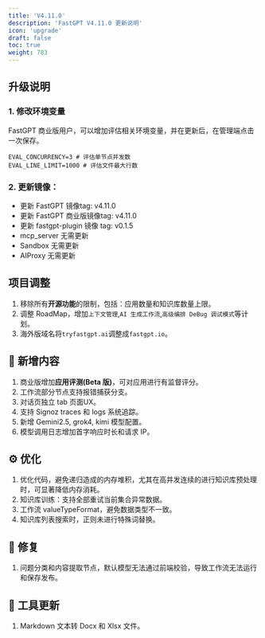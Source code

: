 ```yaml
---
title: 'V4.11.0'
description: 'FastGPT V4.11.0 更新说明'
icon: 'upgrade'
draft: false
toc: true
weight: 783
---
```


## 升级说明

### 1. 修改环境变量

FastGPT 商业版用户，可以增加评估相关环境变量，并在更新后，在管理端点击一次保存。

```
EVAL_CONCURRENCY=3 # 评估单节点并发数
EVAL_LINE_LIMIT=1000 # 评估文件最大行数
```

### 2. 更新镜像：

- 更新 FastGPT 镜像tag: v4.11.0
- 更新 FastGPT 商业版镜像tag: v4.11.0
- 更新 fastgpt-plugin 镜像 tag: v0.1.5
- mcp_server 无需更新
- Sandbox 无需更新
- AIProxy 无需更新

## 项目调整

1. 移除所有**开源功能**的限制，包括：应用数量和知识库数量上限。
2. 调整 RoadMap，增加`上下文管理`,`AI 生成工作流`,`高级编排 DeBug 调试模式`等计划。
3. 海外版域名将`tryfastgpt.ai`调整成`fastgpt.io`。

## 🚀 新增内容

1. 商业版增加**应用评测(Beta 版)**，可对应用进行有监督评分。
2. 工作流部分节点支持报错捕获分支。
3. 对话页独立 tab 页面UX。
4. 支持 Signoz traces 和 logs 系统追踪。
5. 新增 Gemini2.5, grok4, kimi 模型配置。
6. 模型调用日志增加首字响应时长和请求 IP。
   
## ⚙️ 优化

1. 优化代码，避免递归造成的内存堆积，尤其在高并发连续的进行知识库预处理时，可显著降低内存消耗。
2. 知识库训练：支持全部重试当前集合异常数据。
3. 工作流 valueTypeFormat，避免数据类型不一致。
4. 知识库列表搜索时，正则未进行特殊词替换。

## 🐛 修复

1. 问题分类和内容提取节点，默认模型无法通过前端校验，导致工作流无法运行和保存发布。

## 🔨 工具更新

1. Markdown 文本转 Docx 和 Xlsx 文件。